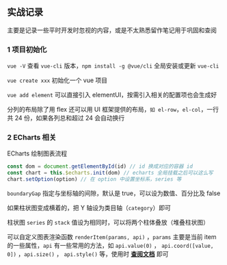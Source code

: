 ## 实战记录

主要是记录一些平时开发时忽视的内容，或是不太熟悉留作笔记用于巩固和查阅

### 1 项目初始化

`vue -V` 查看 `vue-cli` 版本，`npm install -g @vue/cli` 全局安装或更新 `vue-cli`

`vue create xxx` 初始化一个 vue 项目

`vue add element` 可以直接引入 elementUI，按需引入相关的配置项也会生成好

分列的布局除了用 flex 还可以用 UI 框架提供的布局，`如 el-row`，`el-col`，一行共 24 份，如果各列总和超过 24 会自动换行

###

### 2 ECharts 相关

ECharts 绘制图表流程

```js
const dom = document.getElementById(id) // id 换成对应的容器 id
const chart = this.$echarts.init(dom) // echarts 全局挂载之后可以这么写
chart.setOption(option) // 在 option 中设置坐标系，series 等
```

`boundaryGap` 指定与坐标轴的间隙，默认是 true，可以设为数值、百分比及 false

如果柱状图变成横着的，把 Y 轴设为类目轴（`category`）即可

柱状图 `series` 的 `stack` 值设为相同时，可以将两个柱体叠放（堆叠柱状图）

可以自定义图表渲染函数 `renderItem(params, api)` ，`params` 主要是当前 item 的一些属性，`api` 有一些常用的方法，如 `api.value(0)` ， `api.coord([value, 0])` ，`api.size()` ， `api.style()` 等，使用时 [**查阅文档**](https://echarts.apache.org/zh/option.html#series-custom.type) 即可
